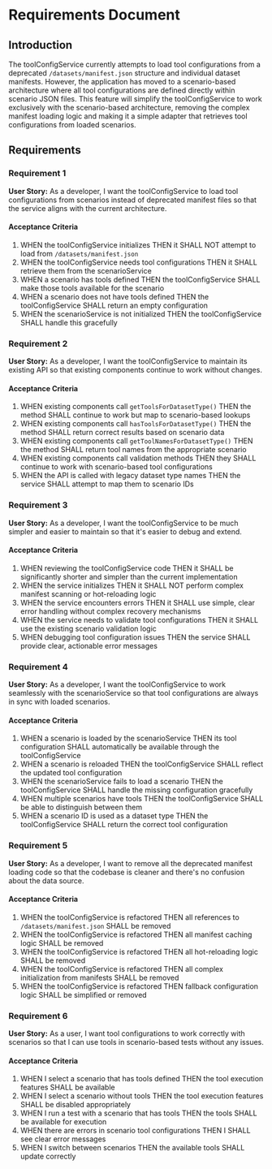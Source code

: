 # Requirements Document

## Introduction

The toolConfigService currently attempts to load tool configurations from a deprecated `/datasets/manifest.json` structure and individual dataset manifests. However, the application has moved to a scenario-based architecture where all tool configurations are defined directly within scenario JSON files. This feature will simplify the toolConfigService to work exclusively with the scenario-based architecture, removing the complex manifest loading logic and making it a simple adapter that retrieves tool configurations from loaded scenarios.

## Requirements

### Requirement 1

**User Story:** As a developer, I want the toolConfigService to load tool configurations from scenarios instead of deprecated manifest files so that the service aligns with the current architecture.

#### Acceptance Criteria

1. WHEN the toolConfigService initializes THEN it SHALL NOT attempt to load from `/datasets/manifest.json`
2. WHEN the toolConfigService needs tool configurations THEN it SHALL retrieve them from the scenarioService
3. WHEN a scenario has tools defined THEN the toolConfigService SHALL make those tools available for the scenario
4. WHEN a scenario does not have tools defined THEN the toolConfigService SHALL return an empty configuration
5. WHEN the scenarioService is not initialized THEN the toolConfigService SHALL handle this gracefully

### Requirement 2

**User Story:** As a developer, I want the toolConfigService to maintain its existing API so that existing components continue to work without changes.

#### Acceptance Criteria

1. WHEN existing components call `getToolsForDatasetType()` THEN the method SHALL continue to work but map to scenario-based lookups
2. WHEN existing components call `hasToolsForDatasetType()` THEN the method SHALL return correct results based on scenario data
3. WHEN existing components call `getToolNamesForDatasetType()` THEN the method SHALL return tool names from the appropriate scenario
4. WHEN existing components call validation methods THEN they SHALL continue to work with scenario-based tool configurations
5. WHEN the API is called with legacy dataset type names THEN the service SHALL attempt to map them to scenario IDs

### Requirement 3

**User Story:** As a developer, I want the toolConfigService to be much simpler and easier to maintain so that it's easier to debug and extend.

#### Acceptance Criteria

1. WHEN reviewing the toolConfigService code THEN it SHALL be significantly shorter and simpler than the current implementation
2. WHEN the service initializes THEN it SHALL NOT perform complex manifest scanning or hot-reloading logic
3. WHEN the service encounters errors THEN it SHALL use simple, clear error handling without complex recovery mechanisms
4. WHEN the service needs to validate tool configurations THEN it SHALL use the existing scenario validation logic
5. WHEN debugging tool configuration issues THEN the service SHALL provide clear, actionable error messages

### Requirement 4

**User Story:** As a developer, I want the toolConfigService to work seamlessly with the scenarioService so that tool configurations are always in sync with loaded scenarios.

#### Acceptance Criteria

1. WHEN a scenario is loaded by the scenarioService THEN its tool configuration SHALL automatically be available through the toolConfigService
2. WHEN a scenario is reloaded THEN the toolConfigService SHALL reflect the updated tool configuration
3. WHEN the scenarioService fails to load a scenario THEN the toolConfigService SHALL handle the missing configuration gracefully
4. WHEN multiple scenarios have tools THEN the toolConfigService SHALL be able to distinguish between them
5. WHEN a scenario ID is used as a dataset type THEN the toolConfigService SHALL return the correct tool configuration

### Requirement 5

**User Story:** As a developer, I want to remove all the deprecated manifest loading code so that the codebase is cleaner and there's no confusion about the data source.

#### Acceptance Criteria

1. WHEN the toolConfigService is refactored THEN all references to `/datasets/manifest.json` SHALL be removed
2. WHEN the toolConfigService is refactored THEN all manifest caching logic SHALL be removed
3. WHEN the toolConfigService is refactored THEN all hot-reloading logic SHALL be removed
4. WHEN the toolConfigService is refactored THEN all complex initialization from manifests SHALL be removed
5. WHEN the toolConfigService is refactored THEN fallback configuration logic SHALL be simplified or removed

### Requirement 6

**User Story:** As a user, I want tool configurations to work correctly with scenarios so that I can use tools in scenario-based tests without any issues.

#### Acceptance Criteria

1. WHEN I select a scenario that has tools defined THEN the tool execution features SHALL be available
2. WHEN I select a scenario without tools THEN the tool execution features SHALL be disabled appropriately
3. WHEN I run a test with a scenario that has tools THEN the tools SHALL be available for execution
4. WHEN there are errors in scenario tool configurations THEN I SHALL see clear error messages
5. WHEN I switch between scenarios THEN the available tools SHALL update correctly
